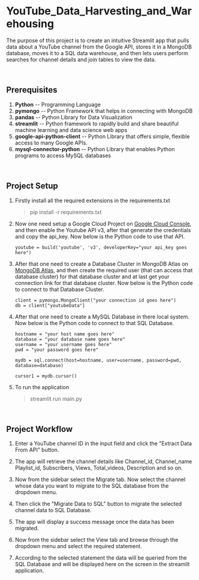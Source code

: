 # YouTube_Data_Harvesting_and_Warehousing

The purpose of this project is to create an intuitive Streamlit app that pulls data about a YouTube channel from the Google API, stores it in a MongoDB database, moves it to a SQL data warehouse, and then lets users perform searches for channel details and join tables to view the data.

<br/>

## Prerequisites
1. **Python** -- Programming Language
2. **pymongo** -- Python Framework that helps in connecting with MongoDB
3. **pandas** -- Python Library for Data Visualization
4. **streamlit** -- Python framework to rapidly build and share beautiful machine learning and data science web apps
5. **google-api-python-client** -- Python Library that offers simple, flexible access to many Google APIs.
6. **mysql-connector-python** -- Python Library that enables Python programs to access MySQL databases

<br/>
   
## Project Setup
1. Firstly install all the required extensions in the requirements.txt
   
   > pip install -r requirements.txt

2. Now one need setup a Google Cloud Project on <a href="https://console.developers.google.com/" target="_blank">Google Cloud Console</a>, and then enable the Youtube API v3, after that generate the credentials and copy the api_key. Now below is the Python code to use that API.

   ```
   youtube = build('youtube', 'v3', developerKey="your api_key goes here")
   ```

3. After that one need to create a Database Cluster in MongoDB Atlas on <a href="https://www.mongodb.com/atlas/database" target="_blank">MongoDB Atlas</a>, and then create the required user (that can access that database cluster) for that database cluster and at last get your connection link for that database cluster. Now below is the Python code to connect to that Database Cluster.

   ```
   client = pymongo.MongoClient("your connection id goes here")
   db = client["youtubeData"]
   ```

4. After that one need to create a MySQL Database in there local system. Now below is the Python code to connect to that SQL Database.

    ```
    hostname = "your host name goes here"
    database = "your database name goes here"
    username = "your username goes here"
    pwd = "your password goes here"
  
    mydb = sql.connect(host=hostname, user=username, password=pwd, database=database)
                       
    cursor1 = mydb.cursor()
    ```

5. To run the application

    > streamlit run main.py

<br/>

## Project Workflow
1. Enter a YouTube channel ID in the input field and click the "Extract Data From API" button.
   
2. The app will retrieve the channel details like  Channel_id, Channel_name Playlist_id, Subscribers, Views, Total_videos, Description and so on.
   
3. Now from the sidebar select the Migrate tab.  Now select the channel whose data you want to migrate to the SQL database from the dropdown menu.
   
4. Then click the "Migrate Data to SQL" button to migrate the selected channel data to SQL Database.

5. The app will display a success message once the data has been migrated.
   
6. Now from the sidebar select the View tab and browse through the dropdown menu and select the required statement.
    
7. According to the selected statement the data will be queried from the SQL Database  and will be displayed here on the screen in the streamlit application.

